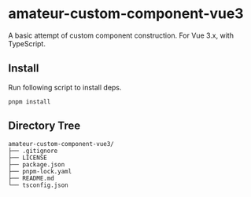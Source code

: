 # amateur-custom-component-vue3

A basic attempt of custom component construction. For Vue 3.x, with TypeScript.

## Install

Run following script to install deps.

```shell
pnpm install
```

## Directory Tree

```text
amateur-custom-component-vue3/
├── .gitignore
├── LICENSE
├── package.json
├── pnpm-lock.yaml
├── README.md
└── tsconfig.json
```
